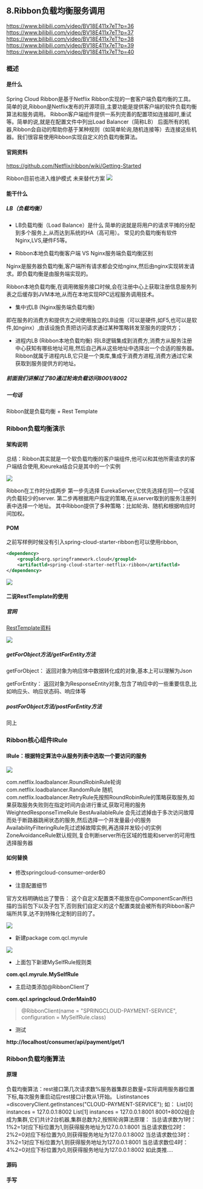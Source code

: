 ## 8.Ribbon负载均衡服务调用
https://www.bilibili.com/video/BV18E411x7eT?p=36
https://www.bilibili.com/video/BV18E411x7eT?p=37
https://www.bilibili.com/video/BV18E411x7eT?p=38
https://www.bilibili.com/video/BV18E411x7eT?p=39
https://www.bilibili.com/video/BV18E411x7eT?p=40


### 概述
#### 是什么
  Spring Cloud Ribbon是基于Netflix Ribbon实现的一套客户端负载均衡的工具。
简单的说,Ribbon是Netflix发布的开源项目,主要功能是提供客户端的软件负载均衡算法和服务调用。
Ribbon客户端组件提供一系列完善的配置项如连接超时,重试等。简单的说,就是在配置文件中列出Load Balancer（简称LB）
后面所有的机器,Ribbon会自动的帮助你基于某种规则（如简单轮询,随机连接等）去连接这些机器。我们很容易使用Ribbon实现自定义的负载均衡算法。


#### 官网资料
https://github.com/Netflix/ribbon/wiki/Getting-Started

Ribbon目前也进入维护模式
    未来替代方案
![](https://img2020.cnblogs.com/blog/1231979/202008/1231979-20200820085517391-784250847.png)
    


#### 能干什么
##### LB（负载均衡）
- LB负载均衡（Load Balance）是什么
简单的说就是将用户的请求平摊的分配到多个服务上,从而达到系统的HA（高可用）。
常见的负载均衡有软件Nginx,LVS,硬件F5等。


- Ribbon本地负载均衡客户端 VS Nginx服务端负载均衡区别

Nginx是服务器负载均衡,客户端所有请求都会交给nginx,然后由nginx实现转发请求。即负载均衡是由服务端实现的。


Ribbon本地负载均衡,在调用微服务接口时候,会在注册中心上获取注册信息服务列表之后缓存到JVM本地,从而在本地实现RPC远程服务调用技术。


- 集中式LB (Nginx服务端负载均衡)

即在服务的消费方和提供方之间使用独立的LB设施（可以是硬件,如F5,也可以是软件,如nginx）,由该设施负责把访问请求通过某种策略转发至服务的提供方；


- 进程内LB (Ribbon本地负载均衡)
  将LB逻辑集成到消费方,消费方从服务注册中心获知有哪些地址可用,然后自己再从这些地址中选择出一个合适的服务器。
Ribbon就属于进程内LB,它只是一个类库,集成于消费方进程,消费方通过它来获取到服务提供方的地址。



##### 前面我们讲解过了80通过轮询负载访问8001/8002


##### 一句话

Ribbon就是负载均衡 + Rest Template


### Ribbon负载均衡演示

#### 架构说明

总结：Ribbon其实就是一个软负载均衡的客户端组件,他可以和其他所需请求的客户端结合使用,和eureka结合只是其中的一个实例

![](https://img2020.cnblogs.com/blog/1231979/202008/1231979-20200820090805742-990464626.png)


Ribbon在工作时分成两步
第一步先选择 EurekaServer,它优先选择在同一个区域内负载较少的server.
第二步再根据用户指定的策略,在从server取到的服务注册列表中选择一个地址。
其中Ribbon提供了多种策略：比如轮询、随机和根据响应时间加权。


#### POM
之前写样例时候没有引入spring-cloud-starter-ribbon也可以使用ribbon,

```xml
<dependency>
    <groupld>org.springframework.cloud</groupld>
    <artifactld>spring-cloud-starter-netflix-ribbon</artifactld>
</dependency>

```
![](https://img2020.cnblogs.com/blog/1231979/202008/1231979-20200820190344919-844715486.png)



#### 二说RestTemplate的使用
##### 官网

[RestTemplate资料](https://docs.spring.io/spring-framework/docs/5.2.2.RELEASE/javadoc-api/org/springframework/web/client/RestTemplate.html)

![](https://img2020.cnblogs.com/blog/1231979/202008/1231979-20200820215426466-1403731322.png)


##### getForObject方法/getForEntity方法

getForObject：
返回对象为响应体中数据转化成的对象,基本上可以理解为Json


getForEntity：
返回对象为ResponseEntity对象,包含了响应中的一些重要信息,比如响应头、响应状态码、响应体等


##### postForObject方法/postForEntity方法
同上


### Ribbon核心组件IRule

#### IRule：根据特定算法中从服务列表中选取一个要访问的服务

![](https://img2020.cnblogs.com/blog/1231979/202008/1231979-20200820225108744-1175567456.png)

com.netflix.loadbalancer.RoundRobinRule轮询
com.netflix.loadbalancer.RandomRule 随机
com.netflix.loadbalancer.RetryRule先按照RoundRobinRule的策略获取服务,如果获取服务失败则在指定时间内会进行重试,获取可用的服务
WeightedResponseTimeRule 
BestAvailableRule 会先过滤掉由于多次访问故障而处于断路器跳闸状态的服务,然后选择一个并发量最小的服务
AvailabilityFilteringRule先过滤掉故障实例,再选择并发较小的实例
ZoneAvoidanceRule默认规则,复合判断server所在区域的性能和server的可用性选择服务器


#### 如何替换

- 修改springcloud-consumer-order80


- 注意配置细节

官方文档明确给出了警告：
这个自定义配置类不能放在@ComponentScan所扫描的当前包下以及子包下,否则我们自定义的这个配置类就会被所有的Ribbon客户端所共享,达不到特殊化定制的目的了。

![](https://img2020.cnblogs.com/blog/1231979/202008/1231979-20200820230639264-1426461461.png)



- 新建package  com.qcl.myrule

![](https://img2020.cnblogs.com/blog/1231979/202008/1231979-20200820230800162-152633901.png)


- 上面包下新建MySelfRule规则类

**com.qcl.myrule.MySelfRule**


- 主启动类添加@RibbonClient了

**com.qcl.springcloud.OrderMain80**

>@RibbonClient(name = "SPRINGCLOUD-PAYMENT-SERVICE", configuration = MySelfRule.class)


- 测试

**http://localhost/consumer/api/payment/get/1**


### Ribbon负载均衡算法
#### 原理

负载均衡算法：rest接口第几次请求数%服务器集群总数量=实际调用服务器位置下标,每次服务重启动后rest接口计数从1开始。
List<Servicelnstance>instances =discoveryClient.getlnstances("CLOUD-PAYMENT-SERVICE");
如：
List[0] instances = 127.0.0.1:8002
List[1] instances = 127.0.0.1:8001
8001+8002组合成为集群,它们共计2台机器,集群总数为2,按照轮询算法原理：
当总请求数为1时：1%2=1对应下标位置为1,则获得服务地址为127.0.0.1:8001
当总请求数位2时：2%2=0对应下标位置为0,则获得服务地址为127.0.0.1:8002
当总请求数位3时：3%2=1对应下标位置为1,则获得服务地址为127.0.0.1:8001
当总请求数位4时：4%2=0对应下标位置为0,则获得服务地址为127.0.0.1:8002
如此类推.…


#### 源码
#### 手写
